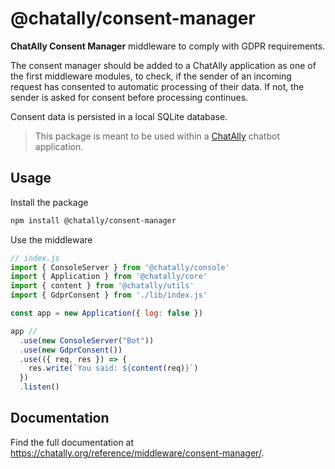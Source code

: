 # @chatally/consent-manager

**ChatAlly Consent Manager** middleware to comply with GDPR requirements.

The consent manager should be added to a ChatAlly application as one of the first middleware modules, to check, if the sender of an incoming request has consented to automatic processing of their data. If not, the sender is asked for consent before processing continues.

Consent data is persisted in a local SQLite database.

> This package is meant to be used within a [ChatAlly](https://chatally.org) chatbot application.

## Usage

Install the package

```sh
npm install @chatally/consent-manager
```

Use the middleware

```js
// index.js
import { ConsoleServer } from '@chatally/console'
import { Application } from '@chatally/core'
import { content } from '@chatally/utils'
import { GdprConsent } from './lib/index.js'

const app = new Application({ log: false })

app //
  .use(new ConsoleServer("Bot"))
  .use(new GdprConsent())
  .use(({ req, res }) => {
    res.write(`You said: ${content(req)}`)
  })
  .listen()
```

## Documentation

Find the full documentation at https://chatally.org/reference/middleware/consent-manager/.
